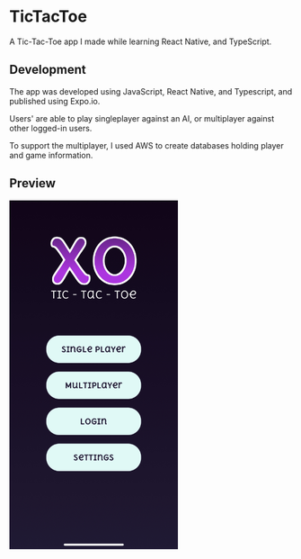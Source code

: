 # TicTacToe
A Tic-Tac-Toe app I made while learning React Native, and TypeScript.

## Development
The app was developed using JavaScript, React Native, and Typescript, and published using Expo.io.

Users' are able to play singleplayer against an AI, or multiplayer against other logged-in users.

To support the multiplayer, I used AWS to create databases holding player and game information.

## Preview
<img src="preview.jpg" width="300">
